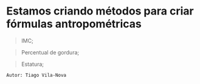# Estamos criando métodos para criar fórmulas antropométricas

> IMC;

>Percentual de gordura;

> Estatura;
```
Autor: Tiago Vila-Nova
```
